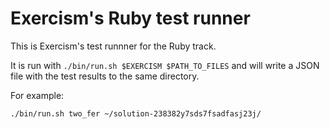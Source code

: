 # Exercism's Ruby test runner

This is Exercism's test runnner for the Ruby track.

It is run with `./bin/run.sh $EXERCISM $PATH_TO_FILES` and will write a JSON file with the test results to the same directory.

For example:

```bash
./bin/run.sh two_fer ~/solution-238382y7sds7fsadfasj23j/
```







